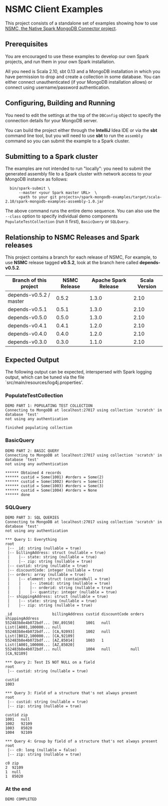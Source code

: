 
# NSMC Client Examples

This project consists of a standalone set of examples showing how to use [NSMC, the Native Spark MongoDB Connector project](https://github.com/spirom/spark-mongodb-connector).

## Prerequisites

You are encouraged to use these examples to develop our own Spark projects, and run them in your own Spark installation. 

All you need is Scala 2.10, sbt 0.13 and a MongoDB installation in which you have permission to drop and create a collection in some database. You can either connect unauthenticated (if your MongoDB installation allows) or connect using username/password authentication. 

## Configuring, Building and Running

You need to edit the settings at the top of the `DBConfig` object to specify the connection details for your MongoDB server. 

You can build the project either through the **IntelliJ** Idea IDE or via the **sbt** command line tool, but you will need to use **sbt** to run the `assembly` command so you can submit the example to a Spark cluster. 

## Submitting to a Spark cluster

The examples are not intended to run "locally": you need to submit the generated assembly file to a Spark cluster with network access to your MongoDB instance as follows:

      bin/spark-submit \
          --master <your Spark master URL>  \
          <path to your git projects>/spark-mongodb-examples/target/scala-2.10/spark-mongodb-examples-assembly-1.0.jar 

The above command runs the entire demo sequence. You can also use the `--class` option to specify individual demo components `PopulateTestCollection` (run it first), `BasicQuery` or `SQLQuery`.  

## Relationship to NSMC Releases and Spark releases

This project contains a branch for each release of NSMC, For example, to use **NSMC** release tagged **v0.5.2**, look at the branch here called **depends-v0.5.2**.

| Branch of this project | NSMC Release | Apache Spark Release | Scala Version | 
-------------------------|--------------|----------------------|---------------|
| depends-v0.5.2 / master| 0.5.2 | 1.3.0 | 2.10 |
| depends-v0.5.1 | 0.5.1 | 1.3.0 | 2.10 |
| depends-v0.5.0 | 0.5.0 | 1.3.0 | 2.10 |
| depends-v0.4.1 | 0.4.1 | 1.2.0 | 2.10 |
| depends-v0.4.0 | 0.4.0 | 1.2.0 | 2.10 |
| depends-v0.3.0 | 0.3.0 | 1.1.0 | 2.10 |

## Expected Output 

The following output can be expected, interspersed with Spark logging output, which can be tuned via the file `src/main/resources/log4j.properties'.

### PopulateTestCollection

    DEMO PART 1: POPULATING TEST COLLECTION
    Connecting to MongoDB at localhost:27017 using collection 'scratch' in database 'test'
    not using any authentication

    finished populating collection

### BasicQuery

    DEMO PART 2: BASIC QUERY
    Connecting to MongoDB at localhost:27017 using collection 'scratch' in database 'test'
    not using any authentication

    ****** Obtained 4 records
    ****** custid = Some(1001) #orders = Some(2)
    ****** custid = Some(1002) #orders = Some(1)
    ****** custid = Some(1003) #orders = Some(3)
    ****** custid = Some(1004) #orders = None
    ****** done

### SQLQuery

    DEMO PART 3: SQL QUERIES
    Connecting to MongoDB at localhost:27017 using collection 'scratch' in database 'test'
    not using any authentication

    *** Query 1: Everything
    root
     |-- _id: string (nullable = true)
     |-- billingAddress: struct (nullable = true)
     |    |-- state: string (nullable = true)
     |    |-- zip: string (nullable = true)
     |-- custid: string (nullable = true)
     |-- discountCode: integer (nullable = true)
     |-- orders: array (nullable = true)
     |    |-- element: struct (containsNull = true)
     |    |    |-- itemid: string (nullable = true)
     |    |    |-- orderid: string (nullable = true)
     |    |    |-- quantity: integer (nullable = true)
     |-- shippingAddress: struct (nullable = true)
     |    |-- state: string (nullable = true)
     |    |-- zip: string (nullable = true)

    _id                  billingAddress custid discountCode orders               shippingAddress
    552483b8e4b072bdf... [NV,89150]     1001   null         List([A001,100000... null           
    552483b8e4b072bdf... [CA,92093]     1002   null         List([B012,100000... [CA,92109]     
    552483b8e4b072bdf... [AZ,85014]     1003   1            List([A001,100000... [AZ,85020]     
    552483b8e4b072bdf... null           1004   null         null                 [CA,92109]     

    *** Query 2: Test IS NOT NULL on a field
    root
     |-- custid: string (nullable = true)

    custid
    1003  

    *** Query 3: Field of a structure that's not always present
    root
     |-- custid: string (nullable = true)
     |-- zip: string (nullable = true)

    custid zip  
    1001   null 
    1002   92109
    1003   85020
    1004   92109

    *** Query 4: Group by field of a structure that's not always present
    root
     |-- c0: long (nullable = false)
     |-- zip: string (nullable = true)

    c0 zip  
    2  92109
    1  null 
    1  85020

### At the end

    DEMO COMPLETED
